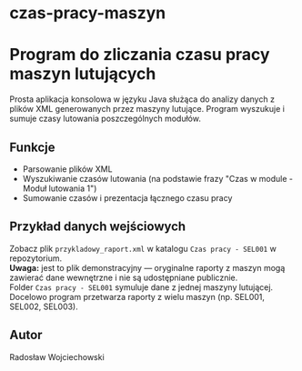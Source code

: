 # czas-pracy-maszyn
# Program do zliczania czasu pracy maszyn lutujących

Prosta aplikacja konsolowa w języku Java służąca do analizy danych z plików XML generowanych przez maszyny lutujące. Program wyszukuje i sumuje czasy lutowania poszczególnych modułów.

## Funkcje
- Parsowanie plików XML
- Wyszukiwanie czasów lutowania (na podstawie frazy "Czas w module - Moduł lutowania 1")
- Sumowanie czasów i prezentacja łącznego czasu pracy

## Przykład danych wejściowych
Zobacz plik `przykladowy_raport.xml` w katalogu `Czas pracy - SEL001` w repozytorium.  
**Uwaga:** jest to plik demonstracyjny — oryginalne raporty z maszyn mogą zawierać dane wewnętrzne i nie są udostępniane publicznie.  
Folder `Czas pracy - SEL001` symuluje dane z jednej maszyny lutującej. Docelowo program przetwarza raporty z wielu maszyn (np. SEL001, SEL002, SEL003).

## Autor
Radosław Wojciechowski
